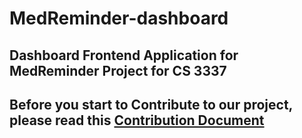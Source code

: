 
# MedReminder-dashboard

## Dashboard Frontend Application for MedReminder Project for CS 3337

## Before you start to Contribute to our project, please read this [Contribution Document](https://github.com/Gavin1937/MedReminder-backend/blob/main/doc/Contribution.md)
